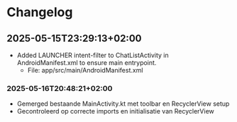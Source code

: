 # Changelog

## 2025-05-15T23:29:13+02:00
- Added LAUNCHER intent-filter to ChatListActivity in AndroidManifest.xml to ensure main entrypoint.
  - File: app/src/main/AndroidManifest.xml

### 2025-05-16T20:48:21+02:00
- Gemerged bestaande MainActivity.kt met toolbar en RecyclerView setup
- Gecontroleerd op correcte imports en initialisatie van RecyclerView